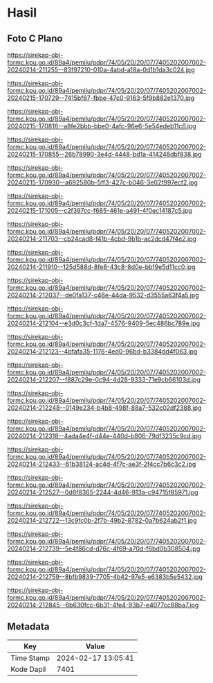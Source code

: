# Hasil

## Foto C Plano

https://sirekap-obj-formc.kpu.go.id/89a4/pemilu/pdpr/74/05/20/20/07/7405202007002-20240214-211255--83f97210-010a-4abd-a18a-0d1b1da3c024.jpg

https://sirekap-obj-formc.kpu.go.id/89a4/pemilu/pdpr/74/05/20/20/07/7405202007002-20240215-170729--7415bf67-fbbe-47c0-9163-5f9b882e1370.jpg

https://sirekap-obj-formc.kpu.go.id/89a4/pemilu/pdpr/74/05/20/20/07/7405202007002-20240215-170816--a8fe2bbb-bbe0-4afc-96e6-5e54edeb11c6.jpg

https://sirekap-obj-formc.kpu.go.id/89a4/pemilu/pdpr/74/05/20/20/07/7405202007002-20240215-170855--26b78990-3e4d-4448-bd1a-414248dbf838.jpg

https://sirekap-obj-formc.kpu.go.id/89a4/pemilu/pdpr/74/05/20/20/07/7405202007002-20240215-170930--a692580b-5ff3-427c-b046-3e02f997ecf2.jpg

https://sirekap-obj-formc.kpu.go.id/89a4/pemilu/pdpr/74/05/20/20/07/7405202007002-20240215-171005--c2f397cc-f685-461e-a491-4f0ec14187c5.jpg

https://sirekap-obj-formc.kpu.go.id/89a4/pemilu/pdpr/74/05/20/20/07/7405202007002-20240214-211703--cb24cad8-f41b-4cbd-9b1b-ac2dcd47f4e2.jpg

https://sirekap-obj-formc.kpu.go.id/89a4/pemilu/pdpr/74/05/20/20/07/7405202007002-20240214-211910--125d588d-8fe8-43c8-8d0e-bb19e5d11cc0.jpg

https://sirekap-obj-formc.kpu.go.id/89a4/pemilu/pdpr/74/05/20/20/07/7405202007002-20240214-212037--de0fa137-c46e-44da-9532-d3555a63f4a5.jpg

https://sirekap-obj-formc.kpu.go.id/89a4/pemilu/pdpr/74/05/20/20/07/7405202007002-20240214-212104--e3d0c3cf-1da7-4576-9409-5ec486bc789e.jpg

https://sirekap-obj-formc.kpu.go.id/89a4/pemilu/pdpr/74/05/20/20/07/7405202007002-20240214-212123--4bfafa35-1176-4ed0-96bd-b3384dd4f063.jpg

https://sirekap-obj-formc.kpu.go.id/89a4/pemilu/pdpr/74/05/20/20/07/7405202007002-20240214-212207--f887c29e-0c94-4d28-9333-71e9cb66103d.jpg

https://sirekap-obj-formc.kpu.go.id/89a4/pemilu/pdpr/74/05/20/20/07/7405202007002-20240214-212248--0149e234-b4b8-498f-88a7-532c02df2388.jpg

https://sirekap-obj-formc.kpu.go.id/89a4/pemilu/pdpr/74/05/20/20/07/7405202007002-20240214-212318--4ada4e4f-d44e-440d-b806-79df3235c9cd.jpg

https://sirekap-obj-formc.kpu.go.id/89a4/pemilu/pdpr/74/05/20/20/07/7405202007002-20240214-212433--61b38124-ac4d-4f7c-ae3f-2f4cc7b6c3c2.jpg

https://sirekap-obj-formc.kpu.go.id/89a4/pemilu/pdpr/74/05/20/20/07/7405202007002-20240214-212527--0d6f8365-2244-4d46-913a-c94715f85971.jpg

https://sirekap-obj-formc.kpu.go.id/89a4/pemilu/pdpr/74/05/20/20/07/7405202007002-20240214-212722--13c9fc0b-2f7b-49b2-8782-0a7b624ab2f1.jpg

https://sirekap-obj-formc.kpu.go.id/89a4/pemilu/pdpr/74/05/20/20/07/7405202007002-20240214-212739--5e4f86cd-d76c-4f69-a70d-f6bd0b308504.jpg

https://sirekap-obj-formc.kpu.go.id/89a4/pemilu/pdpr/74/05/20/20/07/7405202007002-20240214-212759--8bfb9839-7705-4b42-97e5-e6383b5e5432.jpg

https://sirekap-obj-formc.kpu.go.id/89a4/pemilu/pdpr/74/05/20/20/07/7405202007002-20240214-212845--6b630fcc-6b31-4fe4-93b7-e4077cc88ba7.jpg


## Metadata

| Key        | Value               |
| ---------- | ------------------- |
| Time Stamp | 2024-02-17 13:05:41 |
| Kode Dapil | 7401                |



